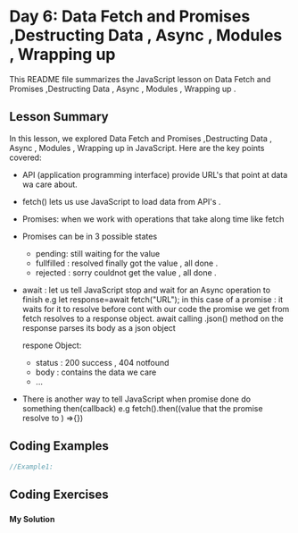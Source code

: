 
# Day 6: Data Fetch and Promises ,Destructing Data , Async , Modules , Wrapping up  

This README file summarizes the JavaScript lesson on Data Fetch and Promises ,Destructing Data , Async , Modules , Wrapping up   . 

## Lesson Summary

In this lesson, we explored Data Fetch and Promises ,Destructing Data , Async , Modules , Wrapping up in JavaScript. Here are the key points covered:
- API (application programming interface) provide URL's that point at data wa care about.
- fetch() lets us use JavaScript to load data from API's .
- Promises: when we work with operations that take along time like fetch
- Promises can be in 3 possible states
   - pending: still waiting for the value
   - fullfilled : resolved finally got the value , all done .
   - rejected : sorry couldnot get the value , all done .
- await : let us tell JavaScript stop and wait for an Async operation to finish
  e.g let response=await fetch("URL"); in this case of a promise : it waits for it to resolve before cont with our code the promise we get from fetch resolves to a response object.
  await calling .json() method on the response parses its body as a json object 

  respone Object:
    -  status :  200 success , 404 notfound
    - body : contains the data we care
    - ...
- There is another way to tell JavaScript when promise done do something then(callback)  e.g  fetch().then((value that the promise resolve to ) =>{})
   
## Coding Examples

```javascript
//Example1:

```


## Coding Exercises

### []()

#### My Solution


```javascript

```
